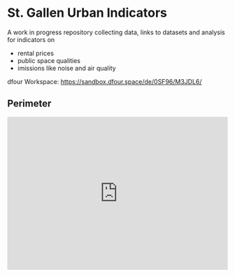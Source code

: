 # St. Gallen Urban Indicators

A work in progress repository collecting data, links to datasets and analysis for indicators on

- rental prices
- public space qualities
- imissions like noise and air quality

dfour Workspace: https://sandbox.dfour.space/de/0SF96/M3JDL6/

## Perimeter

<iframe src="https://sandbox.dfour.space/M3JDL6/" width="100%" height="350px" frameborder=0></iframe>
